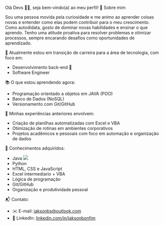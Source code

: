Olá Devs 👩‍💻, seja bem-vindo(a) ao meu perfil! 👋
Sobre mim

Sou uma pessoa movida pela curiosidade e me animo ao aprender coisas novas e entender como elas podem contribuir para o meu crescimento. Como autodidata, gosto de dominar novas habilidades e ensinar o que aprendo. Tenho uma atitude proativa para resolver problemas e otimizar processos, sempre encarando desafios como oportunidades de aprendizado.

🎯 Atualmente estou em transição de carreira para a área de tecnologia, com foco em:
- Desenvolvimento back-end 🔧
- Software Engineer

📚 O que estou aprendendo agora:
- Programação orientado a objetos em JAVA (POO)
- Banco de Dados (NoSQL)
- Versionamento com Git/GitHub

💼 Minhas experiências anteriores envolvem:
- Criação de planilhas automatizadas com Excel e VBA
- Otimização de rotinas em ambientes corporativos
- Projetos acadêmicos e pessoais com foco em automação e organização de dados

🌱 Conhecimentos adquiridos:
- Java <img src="https://cdn.jsdelivr.net/gh/devicons/devicon@latest/icons/java/java-original-wordmark.svg" />
- Python
- HTML, CSS e JavaScript
- Excel intermediario + VBA
- Lógica de programação
- Git/GitHub
- Organização e produtividade pessoal

📬 Contato:
- ✉️ E-mail: jaksonbs@outlook.com
- 💼 LinkedIn: [linkedin.com/in/jaksonbonfim](https://www.linkedin.com/in/jaksonbonfim/)
